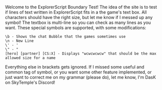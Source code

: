 Welcome to the ExplorerScript Boundary Test! The idea of the site is to test if lines of text written in ExplorerScript fits in a the game's text box.
All characters should have the right size, but let me know if I messed up any symbol! The textbox is multi-line so you can check as many lines as you want.
These special symbols are supported, with some modifications:

    \b - Shows the chat Bubble that the games sometimes use
    \n - New Line
    \' - '
    \" - "
    [hero] [partner] [CS:X] - Displays "wcwcwcwcw" that should be the max allowed size for a name

Everything else in brackets gets ignored. If I missed some useful and common tag of symbol, or you want some other feature implemented, or just want to correct me on my grammar (please do), let me know, I'm DasK on SkyTemple's Discord!

